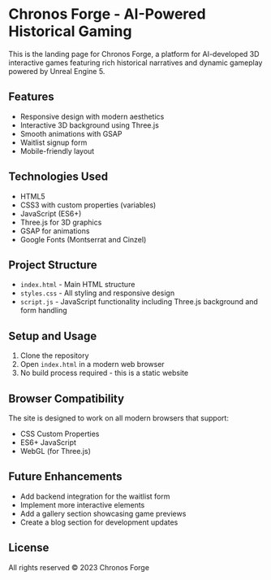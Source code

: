 # Chronos Forge - AI-Powered Historical Gaming

This is the landing page for Chronos Forge, a platform for AI-developed 3D interactive games featuring rich historical narratives and dynamic gameplay powered by Unreal Engine 5.

## Features

- Responsive design with modern aesthetics
- Interactive 3D background using Three.js
- Smooth animations with GSAP
- Waitlist signup form
- Mobile-friendly layout

## Technologies Used

- HTML5
- CSS3 with custom properties (variables)
- JavaScript (ES6+)
- Three.js for 3D graphics
- GSAP for animations
- Google Fonts (Montserrat and Cinzel)

## Project Structure

- `index.html` - Main HTML structure
- `styles.css` - All styling and responsive design
- `script.js` - JavaScript functionality including Three.js background and form handling

## Setup and Usage

1. Clone the repository
2. Open `index.html` in a modern web browser
3. No build process required - this is a static website

## Browser Compatibility

The site is designed to work on all modern browsers that support:
- CSS Custom Properties
- ES6+ JavaScript
- WebGL (for Three.js)

## Future Enhancements

- Add backend integration for the waitlist form
- Implement more interactive elements
- Add a gallery section showcasing game previews
- Create a blog section for development updates

## License

All rights reserved © 2023 Chronos Forge